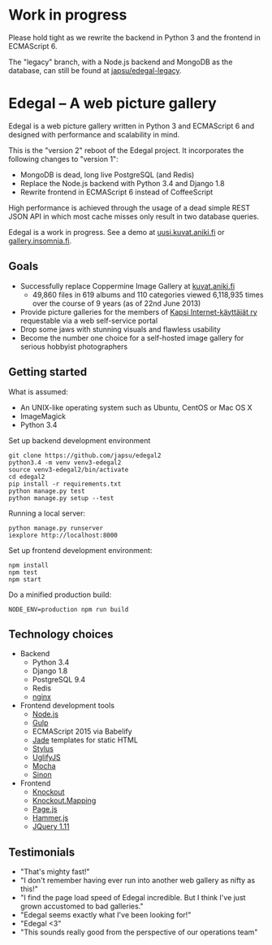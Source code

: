 # Work in progress

Please hold tight as we rewrite the backend in Python 3 and the frontend in ECMAScript 6.

The "legacy" branch, with a Node.js backend and MongoDB as the database, can still be found at [japsu/edegal-legacy](https://github.com/japsu/edegal-legacy).

# Edegal – A web picture gallery

Edegal is a web picture gallery written in Python 3 and ECMAScript 6 and designed with performance and scalability in mind.

This is the "version 2" reboot of the Edegal project. It incorporates the following changes to "version 1":

* MongoDB is dead, long live PostgreSQL (and Redis)
* Replace the Node.js backend with Python 3.4 and Django 1.8
* Rewrite frontend in ECMAScript 6 instead of CoffeeScript

High performance is achieved through the usage of a dead simple REST JSON API in which most cache misses only result in two database queries.

Edegal is a work in progress. See a demo at [uusi.kuvat.aniki.fi](http://uusi.kuvat.aniki.fi/) or [gallery.insomnia.fi](http://gallery.insomnia.fi).

## Goals

* Successfully replace Coppermine Image Gallery at [kuvat.aniki.fi](http://kuvat.aniki.fi)
  * 49,860 files in 619 albums and 110 categories viewed 6,118,935 times over the course of 9 years (as of 22nd June 2013)
* Provide picture galleries for the members of [Kapsi Internet-käyttäjät ry](http://www.kapsi.fi) requestable via a web self-service portal
* Drop some jaws with stunning visuals and flawless usability
* Become the number one choice for a self-hosted image gallery for serious hobbyist photographers

## Getting started

What is assumed:

* An UNIX-like operating system such as Ubuntu, CentOS or Mac OS X
* ImageMagick
* Python 3.4

Set up backend development environment

    git clone https://github.com/japsu/edegal2
    python3.4 -m venv venv3-edegal2
    source venv3-edegal2/bin/activate
    cd edegal2
    pip install -r requirements.txt
    python manage.py test
    python manage.py setup --test

Running a local server:

    python manage.py runserver
    iexplore http://localhost:8000

Set up frontend development environment:

    npm install
    npm test
    npm start

Do a minified production build:

    NODE_ENV=production npm run build

## Technology choices


* Backend
  * Python 3.4
  * Django 1.8
  * PostgreSQL 9.4
  * Redis
  * [nginx](https://github.com/nginx/nginx)
* Frontend development tools
  * [Node.js](https://github.com/joyent/node)
  * [Gulp](https://github.com/gulp/gulp)
  * ECMAScript 2015 via Babelify
  * [Jade](https://github.com/visionmedia/jade) templates for static HTML
  * [Stylus](https://github.com/learnboost/stylus)
  * [UglifyJS](https://github.com/mishoo/UglifyJS2)
  * [Mocha](https://github.com/visionmedia/mocha)
  * [Sinon](https://github.com/cjohansen/Sinon.JS)
* Frontend
  * [Knockout](https://github.com/knockout/knockout)
  * [Knockout.Mapping](https://github.com/SteveSanderson/knockout.mapping)
  * [Page.js](https://github.com/visionmedia/page.js)
  * [Hammer.js](https://github.com/EightMedia/hammer.js)
  * [JQuery 1.11](https://github.com/jquery/jquery)

## Testimonials

* "That's mighty fast!"
* "I don't remember having ever run into another web gallery as nifty as this!"
* "I find the page load speed of Edegal incredible. But I think I've just grown accustomed to bad galleries."
* "Edegal seems exactly what I've been looking for!"
* "Edegal <3"
* "This sounds really good from the perspective of our operations team"
